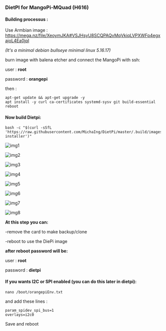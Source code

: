 ### DietPI for MangoPi-MQuad (H616)

#### Building processus :

Use Armbian image : https://mega.nz/file/XeoymJKA#VSJHsyU8SCQPAQvMqVkiqLVPXWFp4egxajoL4Ea0jqI

*(It's a minimal debian bullseye minimal linux 5.16.17)*

burn image with balena etcher and connect the MangoPi with ssh:

user : **root**

password : **orangepi**

then :

```
apt-get update && apt-get upgrade -y
apt install -y curl ca-certificates systemd-sysv git build-essential
reboot
```

#### Now build Dietpi:

```
bash -c "$(curl -sSfL 'https://raw.githubusercontent.com/MichaIng/DietPi/master/.build/images/dietpi-installer')"
```

![img1](http://192.168.1.8:3000/wareck/MangoPI_DietPI/raw/master/img/1.png)

![img2](http://192.168.1.8:3000/wareck/MangoPI_DietPI/raw/master/img/2.png)

![img3](http://192.168.1.8:3000/wareck/MangoPI_DietPI/raw/master/img/3.png)

![img4](http://192.168.1.8:3000/wareck/MangoPI_DietPI/raw/master/img/4.png)

![img5](http://192.168.1.8:3000/wareck/MangoPI_DietPI/raw/master/img/5.png)

![img6](http://192.168.1.8:3000/wareck/MangoPI_DietPI/raw/master/img/6.png)

![img7](http://192.168.1.8:3000/wareck/MangoPI_DietPI/raw/master/img/7.png)

![img8](http://192.168.1.8:3000/wareck/MangoPI_DietPI/raw/master/img/8.png)


**At this step you can:**

-remove the card to make backup/clone

-reboot to use the DiePi image


**after reboot password will be:**

user : **root**

password : **dietpi**


#### If you wants I2C or SPI enabled (you can do this later in dietpi):

```
nano /boot/orangepiEnv.txt
```

and add these lines :
```
param_spidev_spi_bus=1
overlays=i2c0
```

Save and reboot
